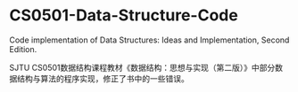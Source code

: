 # CS0501-Data-Structure-Code

Code implementation of Data Structures: Ideas and Implementation, Second Edition.

SJTU CS0501数据结构课程教材《数据结构：思想与实现（第二版）》中部分数据结构与算法的程序实现，修正了书中的一些错误。
